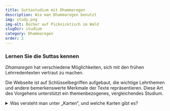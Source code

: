 ```yaml
---
title: Suttastudium mit Dhammaregen
description: Wie man Dhammaregen benutzt
img: study.png
img-alt: Bücher auf Picknicktisch im Wald
slugDir: studium
category: Dhammaregen
order: 2
---
```

### Lernen Sie die Suttas kennen
*Dhamaregen* hat verschiedene Möglichkeiten, sich mit den frühen Lehrredentexten vertraut zu machen.

Die Webseite ist auf Schlüsselbegriffen aufgebaut, die wichtige Lehrthemen und andere bemerkenswerte Merkmale der Texte repräsentieren. Diese Art des Vorgehens unterstützt ein themenbezogenes, vergleichendes Studium.

<style>
summary:hover {
  cursor: pointer;
  color: rgb(var(--v-theme-link));
}
</style>
<details>
<summary>Was versteht man unter „Karten“, und welche Karten gibt es?</summary>

Die Inhalte von *Dhammaregen* werden auf **Karten** dargestellt.

* <b>Wikikarten</b> zeigen die verschiedenen Wiki-Inhalte
* <b>Suchkarten</b> zeigen Suchergebnisse an
* <b>Suttakarten</b> zeigen einzelne Suttas 
* <b>Graphenkarten</b> zeigen über Schlüsselbegriffe verbundene Netzwerke um ein bestimmtes Sutta herum

*Dhammaregen* verfügt auch über eine Audiofunkion zum Hören der Suttas.

Klicken Sie auf die Lupe rechts oben auf der Webseite, um eine Suchkarte zu öffnen und zu den Suttas zu gelangen.

### Suttastudium: Inhalt

